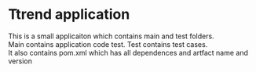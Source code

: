 # Ttrend application

This is a small applicaiton which contains main and test folders.  
Main contains application code test. 
Test contains test cases.  
It also contains pom.xml which has all dependences and artfact name and version

